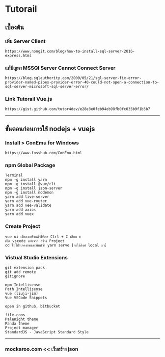 # Tutorail
## เบื้องต้น
### เพิ่ม Server Client
````
https://www.nongit.com/blog/how-to-install-sql-server-2016-express.html
````

### แก้ปัญหา MSSQl Server Cannot Connect Server
````
https://blog.sqlauthority.com/2009/05/21/sql-server-fix-error-provider-named-pipes-provider-error-40-could-not-open-a-connection-to-sql-server-microsoft-sql-server-error/
````

### Link Tutorail Vue.js
````
https://gist.github.com/tutor4dev/e28e8e0feb94eb98fb0fc035b9f1b5b7
````

---------------------------------------------------------------------------------------------------------
## ขั้นตอนก่อนการใช้ nodejs + vuejs
### Install > ConEmu for Windows
````
https://www.fosshub.com/ConEmu.html
````

### npm Global Package
````
Terminal
npm -g install yarn
npm -g install @vue/cli
npm -g install json-server
npm -g install nodemon
yarn add live-server
yarn add vue-router
yarn add vee-validate
yarn add axios
yarn add vuex
````

### Create Project
````
vue ui เมื่อลงเสร็จแล้วให้กด Ctrl + C เลือก n
เปิด vscode หลังจาก สร้าง Project
cd ไปโปรเจคงานและพิมพ์ว่า yarn serve [จะได้ลิงค์ local มา]
````

### Vistual Studio Extensions
````
git extension pack
git add remote
gitignore

npm Intellisense
Path Intellisense
vue (liuji-jim)
Vue VSCode Snippets

open in github, bitbucket

file-cons
Palenight theme
Panda theme
Project manager
StandardJS - JavaScript Standard Style
````
---------------------------------------------------------------------------------------------------------
### mockaroo.com << เว็บสร้าง json

